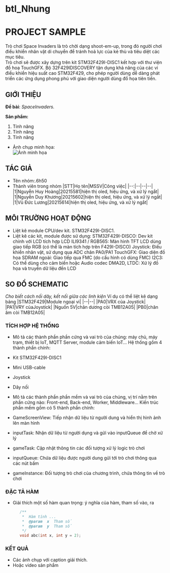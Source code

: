 # btl_Nhung
# PROJECT SAMPLE

Trò chơi Space Invaders là trò chời dạng shoot-em-up, trong đó người chơi điều khiển nhân vật di chuyển để tránh hoả lực của kẻ thù và tiêu diệt các mục tiêu.  
Trò chơi sẽ được xây dựng trên kit STM32F429I-DISC1 kết hợp với thư viện đồ hoạ TouchGFX. Bộ 32F429IDISCOVERY tận dụng khả năng của các vi điều khiển hiệu suất cao STM32F429, cho phép người dùng dễ dàng phát triển các ứng dụng phong phú với giao diện người dùng đồ họa tiên tiến.


## GIỚI THIỆU

__Đề bài__: _SpaceInvaders._

__Sản phẩm:__
1. Tính năng
2. Tính năng
3. Tính năng
- Ảnh chụp minh họa:\
  ![Ảnh minh họa](https://soict.hust.edu.vn/wp-content/uploads/logo-soict-hust-1-1024x416.png)

## TÁC GIẢ

- Tên nhóm:.6h50
- Thành viên trong nhóm
  |STT|Họ tên|MSSV|Công việc|
  |--:|--|--|--|
  |1|Nguyễn Huy Hoàng|20215581|hiện thị oled, hiệu ứng, và xử lý ngắt|
  |1|Nguyễn Duy Khương|20215602|hiện thị oled, hiệu ứng, và xử lý ngắt|
  |1|Vũ Đức Lương|20215614|hiện thị oled, hiệu ứng, và xử lý ngắt|


## MÔI TRƯỜNG HOẠT ĐỘNG

- Liệt kê module CPU/dev kit.
STM32F429I-DISC1.
- Liệt kê các kit, module được sử dụng:
STM32F429I-DISCO: Dev kit chính với LCD tích hợp
LCD ILI9341 / RGB565: Màn hình TFT LCD dùng giao tiếp RGB (có thể là màn tích hợp trên F429I-DISCO)
Joystick:	Điều khiển nhân vật, sử dụng qua ADC chân PA0/PA1
TouchGFX: Giao diện đồ họa
SDRAM ngoài: Giao tiếp qua FMC (do cấu hình có dùng FMC)
I2C3: Có thể dùng cho cảm biến hoặc Audio codec
DMA2D, LTDC: Xử lý đồ họa và truyền dữ liệu đến LCD

## SO ĐỒ SCHEMATIC

_Cho biết cách nối dây, kết nối giữa các linh kiện_ 
Ví dụ có thể liệt kê dạng bảng
|STM32F429|Module ngoại vi|
|--|--|
|PA0|VRX của Joystick|
|PA1|VRY củaJoystick|
|Nguồn 5V|chân dương còi TMB12A05|
|PB0|chân âm còi TMB12A05|




### TÍCH HỢP HỆ THỐNG

- Mô tả các thành phần phần cứng và vai trò của chúng: máy chủ, máy trạm, thiết bị IoT, MQTT Server, module cảm biến IoT...
  Hệ thống gồm 4 thành phần chính:
-	Kit STM32F429I-DISC1
-	Mini USB-cable 
- Joystick
-	Dây nối

- Mô tả các thành phần phần mềm và vai trò của chúng, vị trí nằm trên phần cứng nào: Front-end, Back-end, Worker, Middleware...
  Kiến trúc phần mềm gồm có 5 thành phần chính:
-	GameScreenView: Tiếp nhận dữ liệu từ người dung và hiển thị hình ảnh lên màn hình
-	inputTask: Nhận dữ liệu từ người dụng và gửi vào inputQueue để chờ xử lý
-	gameTask: Cập nhật thông tin các đối tượng xử lý logic trò chơi
-	inputQueue: Chứa dữ liệu được người dung gửi tới trò chơi thông qua các nút bấm
-	gameInstance: Đối tượng trò chơi của chương trình, chứa thông tin về trò chơi


### ĐẶC TẢ HÀM

- Giải thích một số hàm quan trọng: ý nghĩa của hàm, tham số vào, ra

  ```C
     /**
      *  Hàm tính ...
      *  @param  x  Tham số
      *  @param  y  Tham số
      */
     void abc(int x, int y = 2);
  ```
  
### KẾT QUẢ

- Các ảnh chụp với caption giải thích.
- Hoặc video sản phẩm
